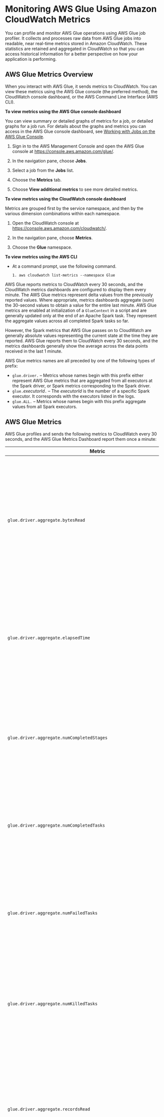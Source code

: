 # Monitoring AWS Glue Using Amazon CloudWatch Metrics<a name="monitoring-awsglue-with-cloudwatch-metrics"></a>

You can profile and monitor AWS Glue operations using AWS Glue job profiler\. It collects and processes raw data from AWS Glue jobs into readable, near real\-time metrics stored in Amazon CloudWatch\. These statistics are retained and aggregated in CloudWatch so that you can access historical information for a better perspective on how your application is performing\.

## AWS Glue Metrics Overview<a name="metrics-overview"></a>

When you interact with AWS Glue, it sends metrics to CloudWatch\. You can view these metrics using the AWS Glue console \(the preferred method\), the CloudWatch console dashboard, or the AWS Command Line Interface \(AWS CLI\)\. 

**To view metrics using the AWS Glue console dashboard**

You can view summary or detailed graphs of metrics for a job, or detailed graphs for a job run\. For details about the graphs and metrics you can access in the AWS Glue console dashboard, see [Working with Jobs on the AWS Glue Console](console-jobs.md)\.

1. Sign in to the AWS Management Console and open the AWS Glue console at [https://console\.aws\.amazon\.com/glue/](https://console.aws.amazon.com/glue/)\.

1. In the navigation pane, choose **Jobs**\.

1. Select a job from the **Jobs** list\.

1. Choose the **Metrics** tab\.

1. Choose **View additional metrics** to see more detailed metrics\.

**To view metrics using the CloudWatch console dashboard**

Metrics are grouped first by the service namespace, and then by the various dimension combinations within each namespace\.

1. Open the CloudWatch console at [https://console\.aws\.amazon\.com/cloudwatch/](https://console.aws.amazon.com/cloudwatch/)\.

1. In the navigation pane, choose **Metrics**\.

1. Choose the **Glue** namespace\.

**To view metrics using the AWS CLI**
+ At a command prompt, use the following command\.

  ```
  1. aws cloudwatch list-metrics --namespace Glue
  ```

AWS Glue reports metrics to CloudWatch every 30 seconds, and the CloudWatch metrics dashboards are configured to display them every minute\. The AWS Glue metrics represent delta values from the previously reported values\. Where appropriate, metrics dashboards aggregate \(sum\) the 30\-second values to obtain a value for the entire last minute\. AWS Glue metrics are enabled at initialization of a `GlueContext` in a script and are generally updated only at the end of an Apache Spark task\. They represent the aggregate values across all completed Spark tasks so far\.

However, the Spark metrics that AWS Glue passes on to CloudWatch are generally absolute values representing the current state at the time they are reported\. AWS Glue reports them to CloudWatch every 30 seconds, and the metrics dashboards generally show the average across the data points received in the last 1 minute\.

AWS Glue metrics names are all preceded by one of the following types of prefix:
+ `glue.driver.` – Metrics whose names begin with this prefix either represent AWS Glue metrics that are aggregated from all executors at the Spark driver, or Spark metrics corresponding to the Spark driver\.
+ `glue.`*executorId*`.` – The *executorId* is the number of a specific Spark executor\. It corresponds with the executors listed in the logs\.
+ `glue.ALL.` – Metrics whose names begin with this prefix aggregate values from all Spark executors\.

## AWS Glue Metrics<a name="awsglue-metrics"></a>

AWS Glue profiles and sends the following metrics to CloudWatch every 30 seconds, and the AWS Glue Metrics Dashboard report them once a minute:


| Metric | Description | 
| --- | --- | 
|  `glue.driver.aggregate.bytesRead` |  The number of bytes read from all data sources by all completed Spark tasks running in all executors\.\. Valid dimensions: `JobName` \(the name of the AWS Glue Job\), `JobRunId` \(the JobRun ID\. or `ALL`\), and `Type` \(count\)\. Valid Statistics: SUM\. This metric is a delta value from the last reported value, so on the AWS Glue Metrics Dashboard, a SUM statistic is used for aggregation\.  Unit: Bytes Can be used to monitor: [\[See the AWS documentation website for more details\]](http://docs.aws.amazon.com/glue/latest/dg/monitoring-awsglue-with-cloudwatch-metrics.html) This metric can be used the same way as the `glue.ALL.s3.filesystem.read_bytes` metric, with the difference that this metric is updated at the end of a Spark task and captures non\-S3 data sources as well\.  | 
|  `glue.driver.aggregate.elapsedTime` |  The ETL elapsed time in milliseconds \(does not include the job bootstrap times\)\. Valid dimensions: `JobName` \(the name of the AWS Glue Job\), `JobRunId` \(the JobRun ID\. or `ALL`\), and `Type` \(count\)\. Valid Statistics: SUM\. This metric is a delta value from the last reported value, so on the AWS Glue Metrics Dashboard, a SUM statistic is used for aggregation\. Unit: Milliseconds Can be used to determine how long it takes a job run to run on average\. Some ways to use the data: [\[See the AWS documentation website for more details\]](http://docs.aws.amazon.com/glue/latest/dg/monitoring-awsglue-with-cloudwatch-metrics.html)  | 
|   `glue.driver.aggregate.numCompletedStages` |  The number of completed stages in the job\. Valid dimensions: `JobName` \(the name of the AWS Glue Job\), `JobRunId` \(the JobRun ID\. or `ALL`\), and `Type` \(count\)\. Valid Statistics: SUM\. This metric is a delta value from the last reported value, so on the AWS Glue Metrics Dashboard, a SUM statistic is used for aggregation\. Unit: Count Can be used to monitor: [\[See the AWS documentation website for more details\]](http://docs.aws.amazon.com/glue/latest/dg/monitoring-awsglue-with-cloudwatch-metrics.html) Some ways to use the data: [\[See the AWS documentation website for more details\]](http://docs.aws.amazon.com/glue/latest/dg/monitoring-awsglue-with-cloudwatch-metrics.html)  | 
|  `glue.driver.aggregate.numCompletedTasks` |  The number of completed tasks in the job\. Valid dimensions: `JobName` \(the name of the AWS Glue Job\), `JobRunId` \(the JobRun ID\. or `ALL`\), and `Type` \(count\)\. Valid Statistics: SUM\. This metric is a delta value from the last reported value, so on the AWS Glue Metrics Dashboard, a SUM statistic is used for aggregation\. Unit: Count Can be used to monitor: [\[See the AWS documentation website for more details\]](http://docs.aws.amazon.com/glue/latest/dg/monitoring-awsglue-with-cloudwatch-metrics.html)  | 
|  `glue.driver.aggregate.numFailedTasks` |  The number of failed tasks\. Valid dimensions: `JobName` \(the name of the AWS Glue Job\), `JobRunId` \(the JobRun ID\. or `ALL`\), and `Type` \(count\)\. Valid Statistics: SUM\. This metric is a delta value from the last reported value, so on the AWS Glue Metrics Dashboard, a SUM statistic is used for aggregation\. Unit: Count Can be used to monitor: [\[See the AWS documentation website for more details\]](http://docs.aws.amazon.com/glue/latest/dg/monitoring-awsglue-with-cloudwatch-metrics.html) The data can be used to set alarms for increased failures that might suggest abnormalities in data, cluster or scripts\.  | 
|  `glue.driver.aggregate.numKilledTasks` |  The number of tasks killed\. Valid dimensions: `JobName` \(the name of the AWS Glue Job\), `JobRunId` \(the JobRun ID\. or `ALL`\), and `Type` \(count\)\. Valid Statistics: SUM\. This metric is a delta value from the last reported value, so on the AWS Glue Metrics Dashboard, a SUM statistic is used for aggregation\. Unit: Count Can be used to monitor: [\[See the AWS documentation website for more details\]](http://docs.aws.amazon.com/glue/latest/dg/monitoring-awsglue-with-cloudwatch-metrics.html) Some ways to use the data: [\[See the AWS documentation website for more details\]](http://docs.aws.amazon.com/glue/latest/dg/monitoring-awsglue-with-cloudwatch-metrics.html)  | 
|  `glue.driver.aggregate.recordsRead` |  The number of records read from all data sources by all completed Spark tasks running in all executors\. Valid dimensions: `JobName` \(the name of the AWS Glue Job\), `JobRunId` \(the JobRun ID\. or `ALL`\), and `Type` \(count\)\. Valid Statistics: SUM\. This metric is a delta value from the last reported value, so on the AWS Glue Metrics Dashboard, a SUM statistic is used for aggregation\. Unit: Count Can be used to monitor: [\[See the AWS documentation website for more details\]](http://docs.aws.amazon.com/glue/latest/dg/monitoring-awsglue-with-cloudwatch-metrics.html) This metric can be used in a similar way to the `glue.ALL.s3.filesystem.read_bytes` metric, with the difference that this metric is updated at the end of a Spark task\.  | 
|   `glue.driver.aggregate.shuffleBytesWritten` |  The number of bytes written by all executors to shuffle data between them since the previous report \(aggregated by the AWS Glue Metrics Dashboard as the number of bytes written for this purpose during the previous minute\)\. Valid dimensions: `JobName` \(the name of the AWS Glue Job\), `JobRunId` \(the JobRun ID\. or `ALL`\), and `Type` \(count\)\. Valid Statistics: SUM\. This metric is a delta value from the last reported value, so on the AWS Glue Metrics Dashboard, a SUM statistic is used for aggregation\. Unit: Bytes Can be used to monitor: Data shuffle in jobs \(large joins, groupBy, repartition, coalesce\)\. Some ways to use the data: [\[See the AWS documentation website for more details\]](http://docs.aws.amazon.com/glue/latest/dg/monitoring-awsglue-with-cloudwatch-metrics.html)  | 
|   `glue.driver.aggregate.shuffleLocalBytesRead` |  The number of bytes read by all executors to shuffle data between them since the previous report \(aggregated by the AWS Glue Metrics Dashboard as the number of bytes read for this purpose during the previous minute\)\. Valid dimensions: `JobName` \(the name of the AWS Glue Job\), `JobRunId` \(the JobRun ID\. or `ALL`\), and `Type` \(count\)\. Valid Statistics: SUM\. This metric is a delta value from the last reported value, so on the AWS Glue Metrics Dashboard, a SUM statistic is used for aggregation\. Unit: Bytes Can be used to monitor: Data shuffle in jobs \(large joins, groupBy, repartition, coalesce\)\. Some ways to use the data: [\[See the AWS documentation website for more details\]](http://docs.aws.amazon.com/glue/latest/dg/monitoring-awsglue-with-cloudwatch-metrics.html)  | 
|  `glue.driver.BlockManager.disk.diskSpaceUsed_MB` |  The number of megabytes of disk space used across all executors\. Valid dimensions: `JobName` \(the name of the AWS Glue Job\), `JobRunId` \(the JobRun ID\. or `ALL`\), and `Type` \(gauge\)\. Valid Statistics: Average\. This is a Spark metric, reported as an absolute value\. Unit: Megabytes Can be used to monitor: [\[See the AWS documentation website for more details\]](http://docs.aws.amazon.com/glue/latest/dg/monitoring-awsglue-with-cloudwatch-metrics.html) Some ways to use the data: [\[See the AWS documentation website for more details\]](http://docs.aws.amazon.com/glue/latest/dg/monitoring-awsglue-with-cloudwatch-metrics.html)  | 
|   `glue.driver.ExecutorAllocationManager.executors.numberAllExecutors` |  The number of actively running job executors\. Valid dimensions: `JobName` \(the name of the AWS Glue Job\), `JobRunId` \(the JobRun ID\. or `ALL`\), and `Type` \(gauge\)\. Valid Statistics: Average\. This is a Spark metric, reported as an absolute value\. Unit: Count Can be used to monitor: [\[See the AWS documentation website for more details\]](http://docs.aws.amazon.com/glue/latest/dg/monitoring-awsglue-with-cloudwatch-metrics.html) Some ways to use the data: [\[See the AWS documentation website for more details\]](http://docs.aws.amazon.com/glue/latest/dg/monitoring-awsglue-with-cloudwatch-metrics.html)  | 
|   `glue.driver.ExecutorAllocationManager.executors.numberMaxNeededExecutors` |  The number of maximum \(actively running and pending\) job executors needed to satisfy the current load\. Valid dimensions: `JobName` \(the name of the AWS Glue Job\), `JobRunId` \(the JobRun ID\. or `ALL`\), and `Type` \(gauge\)\. Valid Statistics: Maximum\. This is a Spark metric, reported as an absolute value\. Unit: Count Can be used to monitor: [\[See the AWS documentation website for more details\]](http://docs.aws.amazon.com/glue/latest/dg/monitoring-awsglue-with-cloudwatch-metrics.html) Some ways to use the data: [\[See the AWS documentation website for more details\]](http://docs.aws.amazon.com/glue/latest/dg/monitoring-awsglue-with-cloudwatch-metrics.html)  | 
|   `glue.driver.jvm.heap.usage`  `glue.`*executorId*`.jvm.heap.usage`  `glue.ALL.jvm.heap.usage`  |  The fraction of memory used by the JVM heap for this driver \(scale: 0\-1\) for driver, executor identified by executorId, or ALL executors\. Valid dimensions: `JobName` \(the name of the AWS Glue Job\), `JobRunId` \(the JobRun ID\. or `ALL`\), and `Type` \(gauge\)\. Valid Statistics: Average\. This is a Spark metric, reported as an absolute value\. Unit: Percentage Can be used to monitor: [\[See the AWS documentation website for more details\]](http://docs.aws.amazon.com/glue/latest/dg/monitoring-awsglue-with-cloudwatch-metrics.html) Some ways to use the data: [\[See the AWS documentation website for more details\]](http://docs.aws.amazon.com/glue/latest/dg/monitoring-awsglue-with-cloudwatch-metrics.html)  | 
|  `glue.driver.jvm.heap.used`  `glue.`*executorId*`.jvm.heap.used`  `glue.ALL.jvm.heap.used`  |  The number of memory bytes used by the JVM heap for the driver, the executor identified by *executorId*, or ALL executors\. Valid dimensions: `JobName` \(the name of the AWS Glue Job\), `JobRunId` \(the JobRun ID\. or `ALL`\), and `Type` \(gauge\)\. Valid Statistics: Average\. This is a Spark metric, reported as an absolute value\. Unit: Bytes Can be used to monitor: [\[See the AWS documentation website for more details\]](http://docs.aws.amazon.com/glue/latest/dg/monitoring-awsglue-with-cloudwatch-metrics.html) Some ways to use the data: [\[See the AWS documentation website for more details\]](http://docs.aws.amazon.com/glue/latest/dg/monitoring-awsglue-with-cloudwatch-metrics.html)  | 
|   `glue.driver.s3.filesystem.read_bytes`  `glue.`*executorId*`.s3.filesystem.read_bytes`  `glue.ALL.s3.filesystem.read_bytes`  |  The number of bytes read from Amazon S3 by the driver, an executor identified by *executorId*, or ALL executors since the previous report \(aggregated by the AWS Glue Metrics Dashboard as the number of bytes read during the previous minute\)\. Valid dimensions: `JobName`, `JobRunId`, and `Type` \(gauge\)\. Valid Statistics: SUM\. This metric is a delta value from the last reported value, so on the AWS Glue Metrics Dashboard a SUM statistic is used for aggregation\. The area under the curve on the AWS Glue Metrics Dashboard can be used to visually compare bytes read by two different job runs\. Unit: Bytes\. Can be used to monitor: [\[See the AWS documentation website for more details\]](http://docs.aws.amazon.com/glue/latest/dg/monitoring-awsglue-with-cloudwatch-metrics.html) Resulting data can be used for: [\[See the AWS documentation website for more details\]](http://docs.aws.amazon.com/glue/latest/dg/monitoring-awsglue-with-cloudwatch-metrics.html)  | 
|   `glue.driver.s3.filesystem.write_bytes`  `glue.`*executorId*`.s3.filesystem.write_bytes`  `glue.ALL.s3.filesystem.write_bytes`  |  The number of bytes written to Amazon S3 by the driver, an executor identified by *executorId*, or ALL executors since the previous report \(aggregated by the AWS Glue Metrics Dashboard as the number of bytes written during the previous minute\)\. Valid dimensions: `JobName`, `JobRunId`, and `Type` \(gauge\)\. Valid Statistics: SUM\. This metric is a delta value from the last reported value, so on the AWS Glue Metrics Dashboard a SUM statistic is used for aggregation\. The area under the curve on the AWS Glue Metrics Dashboard can be used to visually compare bytes written by two different job runs\. Unit: Bytes Can be used to monitor: [\[See the AWS documentation website for more details\]](http://docs.aws.amazon.com/glue/latest/dg/monitoring-awsglue-with-cloudwatch-metrics.html) Some ways to use the data: [\[See the AWS documentation website for more details\]](http://docs.aws.amazon.com/glue/latest/dg/monitoring-awsglue-with-cloudwatch-metrics.html)  | 
|   `glue.driver.system.cpuSystemLoad`  `glue.`*executorId*`.system.cpuSystemLoad`  `glue.ALL.system.cpuSystemLoad`  |  The fraction of CPU system load used \(scale: 0\-1\) by the driver, an executor identified by *executorId*, or ALL executors\. Valid dimensions: `JobName` \(the name of the AWS Glue Job\), `JobRunId` \(the JobRun ID\. or `ALL`\), and `Type` \(gauge\)\. Valid Statistics: Average\. This metric is reported as an absolute value\. Unit: Percentage Can be used to monitor: [\[See the AWS documentation website for more details\]](http://docs.aws.amazon.com/glue/latest/dg/monitoring-awsglue-with-cloudwatch-metrics.html) Some ways to use the data: [\[See the AWS documentation website for more details\]](http://docs.aws.amazon.com/glue/latest/dg/monitoring-awsglue-with-cloudwatch-metrics.html)  | 

## Dimensions for AWS Glue Metrics<a name="awsglue-metricdimensions"></a>

AWS Glue metrics use the AWS Glue namespace and provide metrics for the following dimensions:


| Dimension | Description | 
| --- | --- | 
|  `JobName`  |  This dimension filters for metrics of all job runs of a specific AWS Glue job\.  | 
|  `JobRunId`  |  This dimension filters for metrics of a specific AWS Glue job run by a JobRun ID, or `ALL`\.  | 
|  `Type`  |  This dimension filters for metrics by either `count` \(an aggregate number\) or `gauge` \(a value at a point in time\)\.  | 

For more information, see the [Amazon CloudWatch User Guide](https://docs.aws.amazon.com/AmazonCloudWatch/latest/monitoring/)\.